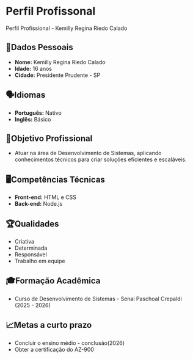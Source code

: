 # Perfil Profissonal
Perfil Profissional - Kemilly Regina Riedo Calado
## 👤​Dados Pessoais 
* **Nome:** Kemilly Regina Riedo Calado
* **Idade:** 16 anos
* **Cidade:** Presidente Prudente - SP

## ​🗣️​Idiomas
* **Português:** Nativo
* **Inglês:** Básico

## 🎯​Objetivo Profissional
* Atuar na área de Desenvolvimento de Sistemas, aplicando conhecimentos técnicos para criar soluções eficientes e escaláveis.

## 🖥️​Competências Técnicas
* **Front-end:**  HTML e CSS
* **Back-end:** Node.js

## ​🏆​Qualidades
* Criativa
* Determinada
* Responsável 
* Trabalho em equipe

## ​🎓​Formação Acadêmica 
* Curso de Desenvolvimento de Sistemas - Senai Paschoal Crepaldi (2025 - 2026)

 ## ​📈​Metas a curto prazo
 * Concluir o ensino médio - conclusão(2026)
* Obter a certificação do AZ-900




